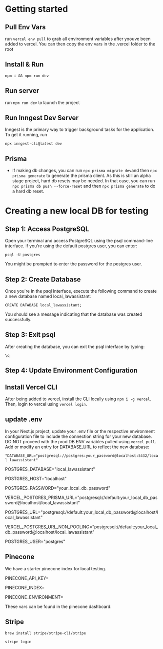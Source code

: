 # Getting started

## Pull Env Vars

run `vercel env pull` to grab all environment variables after yoouve been added to vercel. You can then copy the env vars in the .vercel folder to the root

## Install & Run

`npm i && npm run dev`

## Run server

run `npm run dev` to launch the project

## Run Inngest Dev Server

Inngest is the primary way to trigger background tasks for the application. To get it running, run

`npx inngest-cli@latest dev`

## Prisma

- If making db changes, you can run `npx prisma migrate dev`and then `npx prisma generate` to generate the prisma client. As this is still an alpha stage project, hard db resets may be needed. In that case, you can run `npx prisma db push --force-reset` and then `npx prisma generate` to do a hard db reset.

# Creating a new local DB for testing

## Step 1: Access PostgreSQL

Open your terminal and access PostgreSQL using the psql command-line interface. If you're using the default postgres user, you can enter:

`psql -U postgres`

You might be prompted to enter the password for the postgres user.

## Step 2: Create Database

Once you're in the psql interface, execute the following command to create a new database named local_lawassistant:

`CREATE DATABASE local_lawassistant;`

You should see a message indicating that the database was created successfully.

## Step 3: Exit psql

After creating the database, you can exit the psql interface by typing:

`\q`

## Step 4: Update Environment Configuration

## Install Vercel CLI

After being added to vercel, install the CLI locally using `npm i -g vercel`. Then, login to vercel using `vercel login`.

## update .env

In your Next.js project, update your .env file or the respective environment configuration file to include the connection string for your new database. DO NOT proceed with the prod DB ENV variables pulled using `vercel pull`. Add or modify an entry for DATABASE_URL to reflect the new database:

`"DATABASE_URL="postgresql://postgres:your_password@localhost:5432/local_lawassistant"`

POSTGRES_DATABASE="local_lawassistant"

POSTGRES_HOST="localhost"

POSTGRES_PASSWORD="your_local_db_password"

VERCEL_POSTGRES_PRISMA_URL="postgresql://default:your_local_db_password@localhost/local_lawassistant"

POSTGRES_URL="postgresql://default:your_local_db_password@localhost/local_lawassistant"

VERCEL_POSTGRES_URL_NON_POOLING="postgresql://default:your_local_db_password@localhost/local_lawassistant"

POSTGRES_USER="postgres"

## Pinecone

We have a starter pinecone index for local testing.

PINECONE_API_KEY=

PINECONE_INDEX=

PINECONE_ENVIRONMENT=

These vars can be found in the pinecone dashboard.

## Stripe

```brew install stripe/stripe-cli/stripe```

```stripe login```